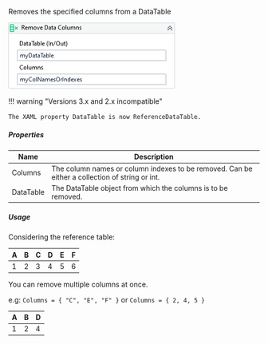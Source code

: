 Removes the specified columns from a DataTable

![](../img/activities/RemoveDataColumns.png)

!!! warning "Versions 3.x and 2.x incompatible"

    The XAML property DataTable is now ReferenceDataTable.

##### Properties

|Name     |Description                                                                                   |
|---------|----------------------------------------------------------------------------------------------|
|Columns  |The column names or column indexes to be removed. Can be either a collection of string or int.|
|DataTable|The DataTable object from which the columns is to be removed.                                 |


##### Usage

Considering the reference table:

|  A  |  B  |  C  |  D  |  E  |  F  |
| --- | --- | --- | --- | --- | --- |
| 1   | 2   | 3   | 4   | 5   | 6   |

You can remove multiple columns at once.

e.g: `Columns = { "C", "E", "F" }` or `Columns = { 2, 4, 5 }`

|  A  |  B  |  D  |
| --- | --- | --- |
| 1   | 2   | 4   |
